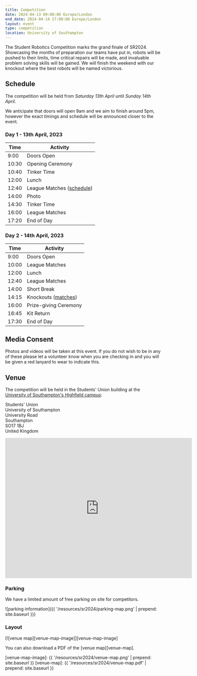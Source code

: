 ```yaml
---
title: Competition
date: 2024-04-13 09:00:00 Europe/London
end_date: 2024-04-14 17:00:00 Europe/London
layout: event
type: competition
location: University of Southampton
---
```


The Student Robotics Competition marks the grand finale of SR2024.
Showcasing the months of preparation our teams have put in, robots will be pushed to their limits, time critical repairs will be made, and invaluable problem solving skills will be gained.
We will finish the weekend with our knockout where the best robots will be named victorious.

## Schedule

The competition will be held from *Saturday 13th April* until *Sunday 14th April*.

We anticipate that doors will open 9am and we aim to finish around 5pm, however
the exact timings and schedule will be announced closer to the event.

### Day 1 - 13th April, 2023

Time | Activity
--- | ---
9:00 | Doors Open
10:30 | Opening Ceremony
10:40 | Tinker Time
12:00 | Lunch
12:40 | League Matches ([schedule][league-schedule])
14:00 | Photo
14:30 | Tinker Time
16:00 | League Matches
17:20 | End of Day

### Day 2 - 14th April, 2023

Time | Activity
--- | ---
9:00 | Doors Open
10:00 | League Matches
12:00 | Lunch
12:40 | League Matches
14:00 | Short Break
14:15 | Knockouts ([matches][knockouts-schedule])
16:00 | Prize-giving Ceremony
16:45 | Kit Return
17:30 | End of Day

## Media Consent

Photos and videos will be taken at this event.
If you do not wish to be in any of these please let a volunteer know when you are checking in and you will be given a red lanyard to wear to indicate this.

## Venue

The competition will be held in the Students' Union building at the [University of Southampton's Highfield campus][soton-campus-directions]:

Students' Union<br>
University of Southampton<br>
University Road<br>
Southampton<br>
SO17 1BJ<br>
United Kingdom<br>

<iframe title="Map highlighting the location of the venue" src="https://www.google.com/maps/embed?pb=!1m18!1m12!1m3!1d2514.4224296392836!2d-1.399433684090786!3d50.934400360256014!2m3!1f0!2f0!3f0!3m2!1i1024!2i768!4f13.1!3m3!1m2!1s0x487473f7089148ab%3A0xaeeea75e9ec72c88!2sUniversity+of+Southampton+Students&#39;+Union+(SUSU)!5e0!3m2!1sen!2suk!4v1551272133022" width="600" height="450" frameborder="0" style="border:0" allowfullscreen></iframe>

### Parking

We have a limited amount of free parking on site for competitors.

![parking information]({{ '/resources/sr2024/parking-map.png' | prepend: site.baseurl }})

### Layout

[![venue map][venue-map-image]][venue-map-image]

You can also download a PDF of the [venue map][venue-map].

[league-schedule]: https://studentrobotics.org/comp/schedule
[knockouts-schedule]: https://studentrobotics.org/comp/knockout
[soton-campus-directions]: https://www.southampton.ac.uk/student-life/campuses/highfield
[venue-map-image]: {{ '/resources/sr2024/venue-map.png' | prepend: site.baseurl }}
[venue-map]: {{ '/resources/sr2024/venue-map.pdf' | prepend: site.baseurl }}
